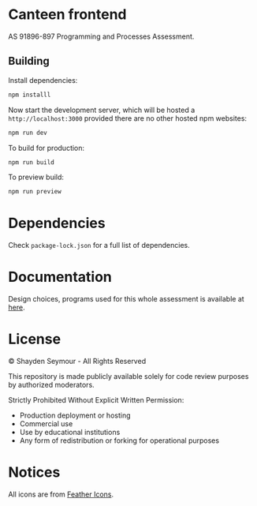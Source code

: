 # Canteen frontend
AS 91896-897 Programming and Processes Assessment.

## Building

Install dependencies:

```bash
npm installl
```

Now start the development server, which will be hosted a `http://localhost:3000` provided there are no other hosted npm websites:

```bash
npm run dev
```

To build for production:

```bash
npm run build
```

To preview build:

```bash
npm run preview
```

# Dependencies

Check `package-lock.json` for a full list of dependencies.

# Documentation
Design choices, programs used for this whole assessment is available at [here](https://buildinger.org/projects/canteen/documentation.pdf).

# License

© Shayden Seymour - All Rights Reserved

This repository is made publicly available solely for code review purposes by authorized moderators.

Strictly Prohibited Without Explicit Written Permission:
- Production deployment or hosting
- Commercial use
- Use by educational institutions
- Any form of redistribution or forking for operational purposes

# Notices

All icons are from [Feather Icons](https://feathericons.com/).
